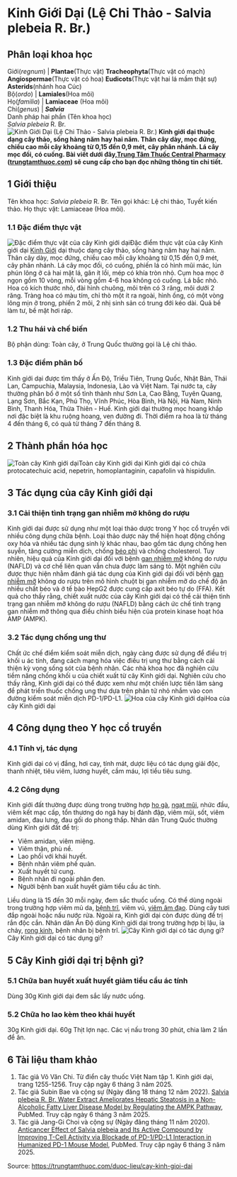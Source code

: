# Kinh Giới Dại (Lệ Chi Thảo - Salvia plebeia R. Br.)

Phân loại khoa học  
---  
Giới(_regnum_) |  **Plantae**(Thực vật) **Tracheophyta**(Thực vật có mạch) **Angiospermae**(Thực vật có hoa) **Eudicots**(Thực vật hai lá mầm thật sự) **Asterids**(nhánh hoa Cúc)  
Bộ(_ordo_) | **Lamiales**(Hoa môi)  
Họ(_familia_) | **Lamiaceae** (Hoa môi)  
Chi(_genus_) | **_Salvia_**  
Danh pháp hai phần (Tên khoa học)  
_Salvia plebeia_ R. Br.  
![Kinh Giới Dại \(Lệ Chi Thảo - Salvia plebeia R. Br.\)](https://trungtamthuoc.com/images/others/kinh-gioi-dai-1663.jpg)
**Kinh giới dại thuộc dạng cây thảo, sống hàng năm hay hai năm. Thân cây dày, mọc đứng, chiều cao mỗi cây khoảng từ 0,15 đến 0,9 mét, cây phân nhánh. Lá cây mọc đối, có cuống. Bài viết dưới đây,[Trung Tâm Thuốc Central Pharmacy](https://trungtamthuoc.com/ "Trung Tâm Thuốc Central Pharmacy") ([trungtamthuoc.com](https://trungtamthuoc.com/ "trungtamthuoc.com")) sẽ cung cấp cho bạn đọc những thông tin chi tiết.**
##  1 Giới thiệu
Tên khoa học: _Salvia plebeia_ R. Br.
Tên gọi khác: Lệ chi thảo, Tuyết kiến thảo.
Họ thực vật: Lamiaceae (Hoa môi).
### 1.1 Đặc điểm thực vật
![Đặc điểm thực vật của cây Kinh giới dại](https://trungtamthuoc.com/images/item/kinh-gioi-dai-0.jpg)Đặc điểm thực vật của cây Kinh giới dại
[Kinh Giới](https://trungtamthuoc.com/duoc-lieu/kinh-gioi-74 "Kinh Giới") dại thuộc dạng cây thảo, sống hàng năm hay hai năm. Thân cây dày, mọc đứng, chiều cao mỗi cây khoảng từ 0,15 đến 0,9 mét, cây phân nhánh.
Lá cây mọc đối, có cuống, phiến lá có hình mũi mác, lún phún lông ở cả hai mặt lá, gân ít lồi, mép có khía tròn nhỏ.
Cụm hoa mọc ở ngọn gồm 10 vòng, mỗi vòng gồm 4-6 hoa không có cuống. Lá bắc nhỏ. Hoa có kích thước nhỏ, đài hình chuông, môi trên có 3 răng, môi dưới 2 răng. Tràng hoa có màu tím, chỉ thò một ít ra ngoài, hình ống, có một vòng lông mịn ở trong, phiến 2 môi, 2 nhị sinh sản có trung đới kéo dài.
Quả bế làm tư, bề mặt hơi ráp.
### 1.2 Thu hái và chế biến
Bộ phận dùng: Toàn cây, ở Trung Quốc thường gọi là Lệ chi thảo.
### 1.3 Đặc điểm phân bố
Kinh giới dại được tìm thấy ở Ấn Độ, Triều Tiên, Trung Quốc, Nhật Bản, Thái Lan, Campuchia, Malaysia, Indonesia, Lào và Việt Nam.
Tại nước ta, cây thường phân bố ở một số tỉnh thành như Sơn La, Cao Bằng, Tuyên Quang, Lạng Sơn, Bắc Kạn, Phú Thọ, Vĩnh Phúc, Hòa Bình, Hà Nội, Hà Nam, Ninh Bình, Thanh Hóa, Thừa Thiên - Huế.
Kinh giới dại thường mọc hoang khắp nơi đặc biệt là khu ruộng hoang, ven đường đi. Thời điểm ra hoa là từ tháng 4 đến tháng 6, có quả từ tháng 7 đến tháng 8.
##  2 Thành phần hóa học
![Toàn cây Kinh giới dại](https://trungtamthuoc.com/images/item/kinh-gioi-dai-2.jpg)Toàn cây Kinh giới dại
Kinh giới dại có chứa protocatechuic acid, nepetrin, homoplantaginin, capafolin và hispidulin.
##  3 Tác dụng của cây Kinh giới dại
### 3.1 Cải thiện tình trạng gan nhiễm mỡ không do rượu
Kinh giới dại được sử dụng như một loại thảo dược trong Y học cổ truyền với nhiều công dụng chữa bệnh. Loại thảo dược này thể hiện hoạt động chống oxy hóa và nhiều tác dụng sinh lý khác nhau, bao gồm tác dụng chống hen suyễn, tăng cường miễn dịch, chống [béo phì](https://trungtamthuoc.com/bai-viet/benh-beo-phi "béo phì") và chống cholesterol. Tuy nhiên, hiệu quả của Kinh giới dại đối với bệnh [gan nhiễm mỡ](https://trungtamthuoc.com/bai-viet/trieu-chung-benh-gan-nhiem-mo "gan nhiễm mỡ") không do rượu (NAFLD) và cơ chế liên quan vẫn chưa được làm sáng tỏ. Một nghiên cứu được thực hiện nhằm đánh giá tác dụng của Kinh giới dại đối với bệnh [gan nhiễm mỡ](https://trungtamthuoc.com/bai-viet/trieu-chung-benh-gan-nhiem-mo "gan nhiễm mỡ") không do rượu trên mô hình chuột bị gan nhiễm mỡ do chế độ ăn nhiều chất béo và ở tế bào HepG2 được cung cấp axit béo tự do (FFA). Kết quả cho thấy rằng, chiết xuất nước của cây Kinh giới dại có thể cải thiện tình trạng gan nhiễm mỡ không do rượu (NAFLD) bằng cách ức chế tình trạng gan nhiễm mỡ thông qua điều chỉnh biểu hiện của protein kinase hoạt hóa AMP (AMPK).
### 3.2 Tác dụng chống ung thư
Chất ức chế điểm kiểm soát miễn dịch, ngày càng được sử dụng để điều trị khối u ác tính, đang cách mạng hóa việc điều trị ung thư bằng cách cải thiện kỳ ​​vọng sống sót của bệnh nhân. Các nhà khoa học đã nghiên cứu tiềm năng chống khối u của chiết xuất từ cây Kinh giới dại. Nghiên cứu cho thấy rằng, Kinh giới dại có thể được xem như một chiến lược tiền lâm sàng để phát triển thuốc chống ung thư dựa trên phân tử nhỏ nhắm vào con đường kiểm soát miễn dịch PD-1/PD-L1.
![Hoa của cây Kinh giới dại](https://trungtamthuoc.com/images/item/kinh-gioi-dai-1.jpg)Hoa của cây Kinh giới dại
##  4 Công dụng theo Y học cổ truyền
### 4.1 Tính vị, tác dụng
Kinh giới dại có vị đắng, hơi cay, tính mát, dược liệu có tác dụng giải độc, thanh nhiệt, tiêu viêm, lương huyết, cầm máu, lợi tiểu tiêu sưng.
### 4.2 Công dụng
Kinh giới đất thường được dùng trong trường hợp [ho gà](https://trungtamthuoc.com/bai-viet/ho-ga-o-tre-em "ho gà"), [ngạt mũi](https://trungtamthuoc.com/bai-viet/chung-ngat-mui-nguyen-nhan-chan-doan-dieu-tri-va-du-phong "ngạt mũi"), nhức đầu, viêm kết mạc cấp, tổn thương do ngã hay bị đánh đập, viêm mũi, sốt, viêm amidan, đau lưng, đau gối do phong thấp.
Nhân dân Trung Quốc thường dùng Kinh giới đất để trị:
  * Viêm amidan, viêm miệng.
  * Viêm thận, phù nề.
  * Lao phổi với khái huyết.
  * Bệnh nhân viêm phế quản.
  * Xuất huyết tử cung.
  * Bệnh nhân đi ngoài phân đen.
  * Người bệnh ban xuất huyết giảm tiểu cầu ác tính.


Liều dùng là 15 đến 30 mỗi ngày, đem sắc thuốc uống.
Có thể dùng ngoài trong trường hợp viêm mủ da, [bệnh trĩ](https://trungtamthuoc.com/bai-viet/benh-tri-dau-hieu-benh-va-cach-chua-benh-tri-tai-nha "bệnh trĩ"), viêm vú, [viêm âm đạo](https://trungtamthuoc.com/bai-viet/trieu-chung-va-nguyen-nhan-va-cach-phong-ngua-viem-am-dao "viêm âm đạo"). Dùng cây tươi đắp ngoài hoặc nấu nước rửa. Ngoài ra, Kinh giới dại còn được dùng để trị rắn độc cắn.
Nhân dân Ấn Độ dùng Kinh giới dại trong trường hợp bị lậu, ỉa chảy, [rong kinh](https://trungtamthuoc.com/bai-viet/rong-kinh-rong-huyet "rong kinh"), bệnh nhân bị bệnh trĩ.
![Cây Kinh giới dại có tác dụng gì?](https://trungtamthuoc.com/images/item/kinh-gioi-dai-3.jpg)Cây Kinh giới dại có tác dụng gì?
##  5 Cây Kinh giới dại trị bệnh gì?
### 5.1 Chữa ban huyết xuất huyết giảm tiểu cầu ác tính
Dùng 30g Kinh giới dại đem sắc lấy nước uống.
### 5.2 Chữa ho lao kèm theo khái huyết
30g Kinh giới dại.
60g Thịt lợn nạc.
Các vị nấu trong 30 phút, chia làm 2 lần để ăn.
##  6 Tài liệu tham khảo
  1. Tác giả Võ Văn Chi. Từ điển cây thuốc Việt Nam tập 1. Kinh giới dại, trang 1255-1256. Truy cập ngày 6 tháng 3 năm 2025.
  2. Tác giả Subin Bae và cộng sự (Ngày đăng 18 tháng 12 năm 2022). [Salvia plebeia R. Br. Water Extract Ameliorates Hepatic Steatosis in a Non-Alcoholic Fatty Liver Disease Model by Regulating the AMPK Pathway](https://pubmed.ncbi.nlm.nih.gov/36558538/), PubMed. Truy cập ngày 6 tháng 3 năm 2025.
  3. Tác giả Jang-Gi Choi và cộng sự (Ngày đăng tháng 11 năm 2020). [Anticancer Effect of Salvia plebeia and Its Active Compound by Improving T-Cell Activity via Blockade of PD-1/PD-L1 Interaction in Humanized PD-1 Mouse Model](https://pubmed.ncbi.nlm.nih.gov/33224152/), PubMed. Truy cập ngày 6 tháng 3 năm 2025.




Source: https://trungtamthuoc.com/duoc-lieu/cay-kinh-gioi-dai